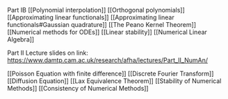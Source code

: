 Part IB
[[Polynomial interpolation]]
[[Orthogonal polynomials]]
[[Approximating linear functionals]]
[[Approximating linear functionals#Gaussian quadrature]]
[[The Peano Kernel Theorem]]
[[Numerical methods for ODEs]]
[[Linear stability]]
[[Numerical Linear Algebra]]

Part II
Lecture slides on link:
https://www.damtp.cam.ac.uk/research/afha/lectures/Part_II_NumAn/

[[Poisson Equation with finite difference]]
[[Discrete Fourier Transform]]
[[Diffusion Equation]]
[[Lax Equivalence Theorem]]
[[Stability of Numerical Methods]]
[[Consistency of Numerical Methods]]
